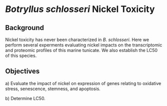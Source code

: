 # *Botryllus schlosseri* Nickel Toxicity

## Background

Nickel toxicity has never been characterized in *B. schlosseri*. Here we perform several experments evaluating nickel impacts on the transcriptomic and proteomic profiles of this marine tunicate. We also establish the LC50 of this species.

## Objectives 

a)  Evaluate the impact of nickel on expression of genes relating to oxidative stress, senescence, stemness, and apoptosis.

b)  Determine LC50.
